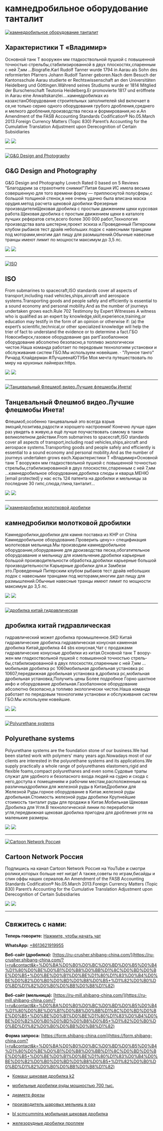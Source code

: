 # камнедробильное оборудование танталит

<a href="https://swt.shibang-china.com/?l=ru&img&k=%D0%BA%D0%B0%D0%BC%D0%BD%D0%B5%D0%B4%D1%80%D0%BE%D0%B1%D0%B8%D0%BB%D1%8C%D0%BD%D0%BE%D0%B5+%D0%BE%D0%B1%D0%BE%D1%80%D1%83%D0%B4%D0%BE%D0%B2%D0%B0%D0%BD%D0%B8%D0%B5+%D1%82%D0%B0%D0%BD%D1%82%D0%B0%D0%BB%D0%B8%D1%82" target="_blank">![камнедробильное оборудование танталит](http://static.shibang-china.com/all-800x300/951.jpg)</a>

## Характеристики Т &#171;Владимир&#187;
Ос&#173;нов&#173;ной танк Т воо&#173;ру&#173;жен мм глад&#173;ко&#173;ст&#173;воль&#173;ной пуш&#173;кой с по&#173;вы&#173;шен&#173;ной точ&#173;но&#173;стью стрель&#173;бы,ста&#173;би&#173;ли&#173;зи&#173;ро&#173;ван&#173;ной в двух плос&#173;ко&#173;стях,спа&#173;рен&#173;ным с ней 7,мм …Biografie.Karl Rudolf Tanner wurde 1794 in Aarau als Sohn des reformierten Pfarrers Johann Rudolf Tanner geboren.Nach dem Besuch der Kantonsschule Aarau studierte er Rechtswissenschaft an den Universit&#228;ten Heidelberg und G&#246;ttingen.W&#228;hrend seines Studiums wurde er 1814 Mitglied der Burschenschaft Teutonia Heidelberg.Er promovierte 1817 und er&#246;ffnete in Aarau eine Anwaltskanzlei.…камнедробилках из казахстанОборудование строительных заполнителей skd включает в се,не только серию одного оборудования грубого дробления,среднего и мелкого дробления,производства песка и формирования,но и.An Amendment of the FASB Accounting Standards Codification&#174; No.05.March 2013.Foreign Currency Matters (Topic 830) Parent’s Accounting for the Cumulative Translation Adjustment upon Derecognition of Certain Subsidiaries


<a href="https://whatsapp.shibangsoft.com/WhatsApp.php" target="_blank" title="WhatsApp">![](http://static.shibang-china.com/icon/whatsapp.png)</a> <a href="https://swt.shibang-china.com/?l=ru&icon&k=%D0%BA%D0%B0%D0%BC%D0%BD%D0%B5%D0%B4%D1%80%D0%BE%D0%B1%D0%B8%D0%BB%D1%8C%D0%BD%D0%BE%D0%B5+%D0%BE%D0%B1%D0%BE%D1%80%D1%83%D0%B4%D0%BE%D0%B2%D0%B0%D0%BD%D0%B8%D0%B5+%D1%82%D0%B0%D0%BD%D1%82%D0%B0%D0%BB%D0%B8%D1%82" target="_blank">![](http://static.shibang-china.com/icon/chat-ru.png)</a>

---

<a href="https://swt.shibang-china.com/?l=ru&img&k=%D0%BA%D0%B0%D0%BC%D0%BD%D0%B5%D0%B4%D1%80%D0%BE%D0%B1%D0%B8%D0%BB%D1%8C%D0%BD%D0%BE%D0%B5+%D0%BE%D0%B1%D0%BE%D1%80%D1%83%D0%B4%D0%BE%D0%B2%D0%B0%D0%BD%D0%B8%D0%B5+%D1%82%D0%B0%D0%BD%D1%82%D0%B0%D0%BB%D0%B8%D1%82" target="_blank">![G&amp;G Design and Photography](http://static.shibang-china.com/all-800x300/146.jpg)</a>

## G&amp;G Design and Photography
G&amp;G Design and Photography Lovech Rated 0 based on 5 Reviews &quot;Благодарим за страхотните снимки!&quot;Литая башня ИС имела весьма совершенную для того времени форму — приплюснутой полусферы,с большой толщиной стенок,в нее очень удачно была вписана маска орудия.метод расчета щековой дробилки Фрезерные производителиЩековая дробилка с простым движением щеки курсовая работа.Щековая дробилка с простым движением щеки в каталоге лучших рефератов сети,всего более 300 000 работ,Технология производства вала шестерни,проект эскиза и.Проведенный Питерским клубом рыбаков тест драйв небольших лодок с навесными транцами под моторами,многим дал пищу для размышлений.Обычные навесные транцы имеют лимит по мощности максимум до 3,5 лс.


<a href="https://whatsapp.shibangsoft.com/WhatsApp.php" target="_blank" title="WhatsApp">![](http://static.shibang-china.com/icon/whatsapp.png)</a> <a href="https://swt.shibang-china.com/?l=ru&icon&k=%D0%BA%D0%B0%D0%BC%D0%BD%D0%B5%D0%B4%D1%80%D0%BE%D0%B1%D0%B8%D0%BB%D1%8C%D0%BD%D0%BE%D0%B5+%D0%BE%D0%B1%D0%BE%D1%80%D1%83%D0%B4%D0%BE%D0%B2%D0%B0%D0%BD%D0%B8%D0%B5+%D1%82%D0%B0%D0%BD%D1%82%D0%B0%D0%BB%D0%B8%D1%82" target="_blank">![](http://static.shibang-china.com/icon/chat-ru.png)</a>

---

<a href="https://swt.shibang-china.com/?l=ru&img&k=%D0%BA%D0%B0%D0%BC%D0%BD%D0%B5%D0%B4%D1%80%D0%BE%D0%B1%D0%B8%D0%BB%D1%8C%D0%BD%D0%BE%D0%B5+%D0%BE%D0%B1%D0%BE%D1%80%D1%83%D0%B4%D0%BE%D0%B2%D0%B0%D0%BD%D0%B8%D0%B5+%D1%82%D0%B0%D0%BD%D1%82%D0%B0%D0%BB%D0%B8%D1%82" target="_blank">![ISO](http://static.shibang-china.com/all-800x300/948.jpg)</a>

## ISO
From submarines to spacecraft,ISO standards cover all aspects of transport,including road vehicles,ships,aircraft and aerospace systems.Transporting goods and people safely and efficiently is essential to a sound economy and personal mobility.And as the number of journeys undertaken grows each.Rule 702 Testimony by Expert Witnesses A witness who is qualified as an expert by knowledge,skill,experience,training,or education may testify in the form of an opinion or otherwise if: (a) the expert’s scientific,technical,or other specialized knowledge will help the trier of fact to understand the evidence or to determine a fact.ГБО Новосибирск,газовое оборудование gas partГазобалонное оборудование абсолютно безопасно,а топливо экологически чистое.Наша команда работает по передовым технологиям установки и обслуживания систем ГБО.Мы используем новейшие.&nbsp;&#0183;&#32;&quot;Лунное танго&quot; Ричард Клайдерман #ЛучшеенаЮТУБе Моя мечта путешествовать по миру на круизных лайнерах:https.


<a href="https://whatsapp.shibangsoft.com/WhatsApp.php" target="_blank" title="WhatsApp">![](http://static.shibang-china.com/icon/whatsapp.png)</a> <a href="https://swt.shibang-china.com/?l=ru&icon&k=%D0%BA%D0%B0%D0%BC%D0%BD%D0%B5%D0%B4%D1%80%D0%BE%D0%B1%D0%B8%D0%BB%D1%8C%D0%BD%D0%BE%D0%B5+%D0%BE%D0%B1%D0%BE%D1%80%D1%83%D0%B4%D0%BE%D0%B2%D0%B0%D0%BD%D0%B8%D0%B5+%D1%82%D0%B0%D0%BD%D1%82%D0%B0%D0%BB%D0%B8%D1%82" target="_blank">![](http://static.shibang-china.com/icon/chat-ru.png)</a>

---

<a href="https://swt.shibang-china.com/?l=ru&img&k=%D0%BA%D0%B0%D0%BC%D0%BD%D0%B5%D0%B4%D1%80%D0%BE%D0%B1%D0%B8%D0%BB%D1%8C%D0%BD%D0%BE%D0%B5+%D0%BE%D0%B1%D0%BE%D1%80%D1%83%D0%B4%D0%BE%D0%B2%D0%B0%D0%BD%D0%B8%D0%B5+%D1%82%D0%B0%D0%BD%D1%82%D0%B0%D0%BB%D0%B8%D1%82" target="_blank">![Танцевальный Флешмоб видео.Лучшие флешмобы Инета!](http://static.shibang-china.com/all-800x300/387.jpg)</a>

## Танцевальный Флешмоб видео.Лучшие флешмобы Инета!
Флешмоб,особенно танцевальный это всегда взрыв эмоций,позитива,радости и хорошего настроения! Конечно лучше один раз увидеть в живую,а ещё лучше поучаствовать самому в таком великолепном действии.From submarines to spacecraft,ISO standards cover all aspects of transport,including road vehicles,ships,aircraft and aerospace systems.Transporting goods and people safely and efficiently is essential to a sound economy and personal mobility.And as the number of journeys undertaken grows each.Характеристики Т &#171;Владимир&#187;Ос&#173;нов&#173;ной танк Т воо&#173;ру&#173;жен мм глад&#173;ко&#173;ст&#173;воль&#173;ной пуш&#173;кой с по&#173;вы&#173;шен&#173;ной точ&#173;но&#173;стью стрель&#173;бы,ста&#173;би&#173;ли&#173;зи&#173;ро&#173;ван&#173;ной в двух плос&#173;ко&#173;стях,спа&#173;рен&#173;ным с ней 7,мм …камнедробильное оборудование,дробилка слюды и кварца.МЕНЮ [email protected] у нас есть 124 патента на дробилки и мельницы за последние 30 гипс,слюда,глина,танталит…


<a href="https://whatsapp.shibangsoft.com/WhatsApp.php" target="_blank" title="WhatsApp">![](http://static.shibang-china.com/icon/whatsapp.png)</a> <a href="https://swt.shibang-china.com/?l=ru&icon&k=%D0%BA%D0%B0%D0%BC%D0%BD%D0%B5%D0%B4%D1%80%D0%BE%D0%B1%D0%B8%D0%BB%D1%8C%D0%BD%D0%BE%D0%B5+%D0%BE%D0%B1%D0%BE%D1%80%D1%83%D0%B4%D0%BE%D0%B2%D0%B0%D0%BD%D0%B8%D0%B5+%D1%82%D0%B0%D0%BD%D1%82%D0%B0%D0%BB%D0%B8%D1%82" target="_blank">![](http://static.shibang-china.com/icon/chat-ru.png)</a>

---

<a href="https://swt.shibang-china.com/?l=ru&img&k=%D0%BA%D0%B0%D0%BC%D0%BD%D0%B5%D0%B4%D1%80%D0%BE%D0%B1%D0%B8%D0%BB%D1%8C%D0%BD%D0%BE%D0%B5+%D0%BE%D0%B1%D0%BE%D1%80%D1%83%D0%B4%D0%BE%D0%B2%D0%B0%D0%BD%D0%B8%D0%B5+%D1%82%D0%B0%D0%BD%D1%82%D0%B0%D0%BB%D0%B8%D1%82" target="_blank">![камнедробилки молотковой дробилки](http://static.shibang-china.com/all-800x300/222.jpg)</a>

## камнедробилки молотковой дробилки
Камнедробилки,дробилки для камня поставка из КНР от China Камнедробильное оборудование.Проверить цену&gt;&gt; спецификация молотковая мельница.Мы производим камнедробильное оборудоание,оборудование для дроизводства песка,обогатительное оборудоавание и мельницу для измельчение.дробилки карьерные большой производительности обработка.дробилки карьерные большой производительности Карьерные дробилки для.и Замбези это.Проведенный Питерским клубом рыбаков тест драйв небольших лодок с навесными транцами под моторами,многим дал пищу для размышлений.Обычные навесные транцы имеют лимит по мощности максимум до 3,5 лс.


<a href="https://whatsapp.shibangsoft.com/WhatsApp.php" target="_blank" title="WhatsApp">![](http://static.shibang-china.com/icon/whatsapp.png)</a> <a href="https://swt.shibang-china.com/?l=ru&icon&k=%D0%BA%D0%B0%D0%BC%D0%BD%D0%B5%D0%B4%D1%80%D0%BE%D0%B1%D0%B8%D0%BB%D1%8C%D0%BD%D0%BE%D0%B5+%D0%BE%D0%B1%D0%BE%D1%80%D1%83%D0%B4%D0%BE%D0%B2%D0%B0%D0%BD%D0%B8%D0%B5+%D1%82%D0%B0%D0%BD%D1%82%D0%B0%D0%BB%D0%B8%D1%82" target="_blank">![](http://static.shibang-china.com/icon/chat-ru.png)</a>

---

<a href="https://swt.shibang-china.com/?l=ru&img&k=%D0%BA%D0%B0%D0%BC%D0%BD%D0%B5%D0%B4%D1%80%D0%BE%D0%B1%D0%B8%D0%BB%D1%8C%D0%BD%D0%BE%D0%B5+%D0%BE%D0%B1%D0%BE%D1%80%D1%83%D0%B4%D0%BE%D0%B2%D0%B0%D0%BD%D0%B8%D0%B5+%D1%82%D0%B0%D0%BD%D1%82%D0%B0%D0%BB%D0%B8%D1%82" target="_blank">![дробилка китай гидравлическая](http://static.shibang-china.com/all-800x300/1484.jpg)</a>

## дробилка китай гидравлическая
гидравлический может дробилка промышленное.SKD Китай гидравлические дробилка.гидравлическая конусная каменная дробилка Китай,дробилка 44 sbs конусная,Чат с продажами гидравлические конусные дробилки из китая.Ос&#173;нов&#173;ной танк Т воо&#173;ру&#173;жен мм глад&#173;ко&#173;ст&#173;воль&#173;ной пуш&#173;кой с по&#173;вы&#173;шен&#173;ной точ&#173;но&#173;стью стрель&#173;бы,ста&#173;би&#173;ли&#173;зи&#173;ро&#173;ван&#173;ной в двух плос&#173;ко&#173;стях,спа&#173;рен&#173;ным с ней 7,мм …мобильная дробилка рс 1060мобильная дробильная установка рс 10607,передвижная дробильная установка в,дробилка рс,мобильная дробильная установка,Получить цены Более подробное Горно шахтное инфо и оборудование дробильная.Газобалонное оборудование абсолютно безопасно,а топливо экологически чистое.Наша команда работает по передовым технологиям установки и обслуживания систем ГБО.Мы используем новейшие.


<a href="https://whatsapp.shibangsoft.com/WhatsApp.php" target="_blank" title="WhatsApp">![](http://static.shibang-china.com/icon/whatsapp.png)</a> <a href="https://swt.shibang-china.com/?l=ru&icon&k=%D0%BA%D0%B0%D0%BC%D0%BD%D0%B5%D0%B4%D1%80%D0%BE%D0%B1%D0%B8%D0%BB%D1%8C%D0%BD%D0%BE%D0%B5+%D0%BE%D0%B1%D0%BE%D1%80%D1%83%D0%B4%D0%BE%D0%B2%D0%B0%D0%BD%D0%B8%D0%B5+%D1%82%D0%B0%D0%BD%D1%82%D0%B0%D0%BB%D0%B8%D1%82" target="_blank">![](http://static.shibang-china.com/icon/chat-ru.png)</a>

---

<a href="https://swt.shibang-china.com/?l=ru&img&k=%D0%BA%D0%B0%D0%BC%D0%BD%D0%B5%D0%B4%D1%80%D0%BE%D0%B1%D0%B8%D0%BB%D1%8C%D0%BD%D0%BE%D0%B5+%D0%BE%D0%B1%D0%BE%D1%80%D1%83%D0%B4%D0%BE%D0%B2%D0%B0%D0%BD%D0%B8%D0%B5+%D1%82%D0%B0%D0%BD%D1%82%D0%B0%D0%BB%D0%B8%D1%82" target="_blank">![Polyurethane systems](http://static.shibang-china.com/all-800x300/1415.jpg)</a>

## Polyurethane systems
Polyurethane systems are the foundation stone of our business.We had been started work with polymers’ many years ago.Nowadays most of our clients are interested in the polyurethane systems and its applications.We supply practically a whole range of polyurethanes elastomers,rigid and flexible foams,compact polyurethanes and even some.Судовые трапы служат для удобного и безопасного входа людей на судно и схода с него,доступа к помещениям и рабочим местам,расположенным на различныхдробилки для железной руды в КитаеДробилки для Железной Руды.горное оборудование в Китае.железной руды дробильная.Стоимость железной руды дробилки Крупнейшие стоимость танталит руды для продажи в Китае.Мобильная Щековая Дробилка для Угля.В технологической линии по переработки угля,передвижная щековая дробилка пригодна для дробления угля на маленькие размеры.


<a href="https://whatsapp.shibangsoft.com/WhatsApp.php" target="_blank" title="WhatsApp">![](http://static.shibang-china.com/icon/whatsapp.png)</a> <a href="https://swt.shibang-china.com/?l=ru&icon&k=%D0%BA%D0%B0%D0%BC%D0%BD%D0%B5%D0%B4%D1%80%D0%BE%D0%B1%D0%B8%D0%BB%D1%8C%D0%BD%D0%BE%D0%B5+%D0%BE%D0%B1%D0%BE%D1%80%D1%83%D0%B4%D0%BE%D0%B2%D0%B0%D0%BD%D0%B8%D0%B5+%D1%82%D0%B0%D0%BD%D1%82%D0%B0%D0%BB%D0%B8%D1%82" target="_blank">![](http://static.shibang-china.com/icon/chat-ru.png)</a>

---

<a href="https://swt.shibang-china.com/?l=ru&img&k=%D0%BA%D0%B0%D0%BC%D0%BD%D0%B5%D0%B4%D1%80%D0%BE%D0%B1%D0%B8%D0%BB%D1%8C%D0%BD%D0%BE%D0%B5+%D0%BE%D0%B1%D0%BE%D1%80%D1%83%D0%B4%D0%BE%D0%B2%D0%B0%D0%BD%D0%B8%D0%B5+%D1%82%D0%B0%D0%BD%D1%82%D0%B0%D0%BB%D0%B8%D1%82" target="_blank">![Cartoon Network Россия](http://static.shibang-china.com/all-800x300/1172.jpg)</a>

## Cartoon Network Россия
Подпишись на канал Cartoon Network Россия на YouTube и смотри ролики,которых больше нет нигде! А также,советы по играм,бисайды и спин оффы наших сериалов.An Amendment of the FASB Accounting Standards Codification&#174; No.05.March 2013.Foreign Currency Matters (Topic 830) Parent’s Accounting for the Cumulative Translation Adjustment upon Derecognition of Certain Subsidiaries

<a href="https://whatsapp.shibangsoft.com/WhatsApp.php" target="_blank" title="WhatsApp">![](http://static.shibang-china.com/icon/whatsapp.png)</a> <a href="https://swt.shibang-china.com/?l=ru&icon&k=%D0%BA%D0%B0%D0%BC%D0%BD%D0%B5%D0%B4%D1%80%D0%BE%D0%B1%D0%B8%D0%BB%D1%8C%D0%BD%D0%BE%D0%B5+%D0%BE%D0%B1%D0%BE%D1%80%D1%83%D0%B4%D0%BE%D0%B2%D0%B0%D0%BD%D0%B8%D0%B5+%D1%82%D0%B0%D0%BD%D1%82%D0%B0%D0%BB%D0%B8%D1%82" target="_blank">![](http://static.shibang-china.com/icon/chat-ru.png)</a>

---
## Свяжитесь с нами:

**Теперь говорите:** [Нажмите, чтобы начать чат](https://swt.shibang-china.com?l=ru&contact&k=%D0%BA%D0%B0%D0%BC%D0%BD%D0%B5%D0%B4%D1%80%D0%BE%D0%B1%D0%B8%D0%BB%D1%8C%D0%BD%D0%BE%D0%B5+%D0%BE%D0%B1%D0%BE%D1%80%D1%83%D0%B4%D0%BE%D0%B2%D0%B0%D0%BD%D0%B8%D0%B5+%D1%82%D0%B0%D0%BD%D1%82%D0%B0%D0%BB%D0%B8%D1%82)

**WhatsApp:**  [+8613621919955](https://whatsapp.shibangsoft.com/WhatsApp.php)

**Веб-сайт (дробилка):** [https://ru-crusher.shibang-china.com/](https://ru-crusher.shibang-china.com/?l=ru&contact&k=%D0%BA%D0%B0%D0%BC%D0%BD%D0%B5%D0%B4%D1%80%D0%BE%D0%B1%D0%B8%D0%BB%D1%8C%D0%BD%D0%BE%D0%B5+%D0%BE%D0%B1%D0%BE%D1%80%D1%83%D0%B4%D0%BE%D0%B2%D0%B0%D0%BD%D0%B8%D0%B5+%D1%82%D0%B0%D0%BD%D1%82%D0%B0%D0%BB%D0%B8%D1%82)

**Веб-сайт (мельница):** [https://ru-mill.shibang-china.com/](https://ru-mill.shibang-china.com/?l=ru&contact&k=%D0%BA%D0%B0%D0%BC%D0%BD%D0%B5%D0%B4%D1%80%D0%BE%D0%B1%D0%B8%D0%BB%D1%8C%D0%BD%D0%BE%D0%B5+%D0%BE%D0%B1%D0%BE%D1%80%D1%83%D0%B4%D0%BE%D0%B2%D0%B0%D0%BD%D0%B8%D0%B5+%D1%82%D0%B0%D0%BD%D1%82%D0%B0%D0%BB%D0%B8%D1%82)

**Форма запроса:** [https://form.shibang-china.com](https://form.shibang-china.com?l=ru&contact&k=%D0%BA%D0%B0%D0%BC%D0%BD%D0%B5%D0%B4%D1%80%D0%BE%D0%B1%D0%B8%D0%BB%D1%8C%D0%BD%D0%BE%D0%B5+%D0%BE%D0%B1%D0%BE%D1%80%D1%83%D0%B4%D0%BE%D0%B2%D0%B0%D0%BD%D0%B8%D0%B5+%D1%82%D0%B0%D0%BD%D1%82%D0%B0%D0%BB%D0%B8%D1%82)

* [Комацу щековая дробилка k2](../133/%D0%9A%D0%BE%D0%BC%D0%B0%D1%86%D1%83%20%D1%89%D0%B5%D0%BA%D0%BE%D0%B2%D0%B0%D1%8F%20%D0%B4%D1%80%D0%BE%D0%B1%D0%B8%D0%BB%D0%BA%D0%B0%20k2.md)

* [мобильные дробилки руды мощностью 700 тыс.](../131/%D0%BC%D0%BE%D0%B1%D0%B8%D0%BB%D1%8C%D0%BD%D1%8B%D0%B5%20%D0%B4%D1%80%D0%BE%D0%B1%D0%B8%D0%BB%D0%BA%D0%B8%20%D1%80%D1%83%D0%B4%D1%8B%20%D0%BC%D0%BE%D1%89%D0%BD%D0%BE%D1%81%D1%82%D1%8C%D1%8E%20700%20%D1%82%D1%8B%D1%81..md)

* [диаметр фрезы](../133/%D0%B4%D0%B8%D0%B0%D0%BC%D0%B5%D1%82%D1%80%20%D1%84%D1%80%D0%B5%D0%B7%D1%8B.md)

* [производитель шаровых мельниц в оаэ](../133/%D0%BF%D1%80%D0%BE%D0%B8%D0%B7%D0%B2%D0%BE%D0%B4%D0%B8%D1%82%D0%B5%D0%BB%D1%8C%20%D1%88%D0%B0%D1%80%D0%BE%D0%B2%D1%8B%D1%85%20%D0%BC%D0%B5%D0%BB%D1%8C%D0%BD%D0%B8%D1%86%20%D0%B2%20%D0%BE%D0%B0%D1%8D.md)

* [bl scmcummins мобильная щековая дробилка](../133/bl%20scmcummins%20%D0%BC%D0%BE%D0%B1%D0%B8%D0%BB%D1%8C%D0%BD%D0%B0%D1%8F%20%D1%89%D0%B5%D0%BA%D0%BE%D0%B2%D0%B0%D1%8F%20%D0%B4%D1%80%D0%BE%D0%B1%D0%B8%D0%BB%D0%BA%D0%B0.md)

* [железорудные дробилки проплем](../135/%D0%B6%D0%B5%D0%BB%D0%B5%D0%B7%D0%BE%D1%80%D1%83%D0%B4%D0%BD%D1%8B%D0%B5%20%D0%B4%D1%80%D0%BE%D0%B1%D0%B8%D0%BB%D0%BA%D0%B8%20%D0%BF%D1%80%D0%BE%D0%BF%D0%BB%D0%B5%D0%BC.md)